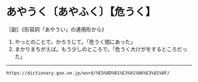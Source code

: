 # あやうく〔あやふく〕【危うく】

［副］《形容詞「あやうい」の連用形から》
1.  やっとのことで。かろうじて。「危うく間にあった」
2.  まかりまちがえば。もう少しのところで。「危うく大けがをするところだった」

---
`https://dictionary.goo.ne.jp/word/%E5%8D%B1%E3%81%86%E3%81%8F/`